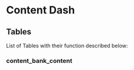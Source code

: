 # Content Dash

## Tables

List of Tables with their function described below:

### content_bank_content
